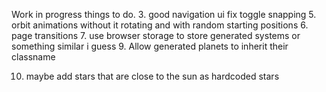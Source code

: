 Work in progress
things to do.
3. good navigation ui fix toggle snapping 
5. orbit animations without it rotating and with random starting positions 
6. page transitions
7. use browser storage to store generated systems or something similar i guess
9. Allow generated planets to inherit their classname 


10. maybe add stars that are close to the sun as hardcoded stars